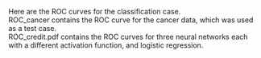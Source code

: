 Here are the ROC curves for the classification case.  
ROC_cancer contains the ROC curve for the cancer data, which was used as a test case.  
ROC_credit.pdf contains the ROC curves for three neural networks each with a different activation function, and logistic regression.  
